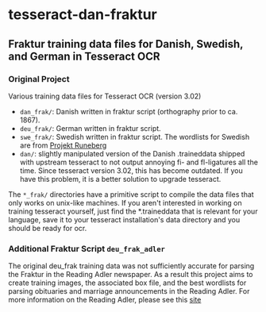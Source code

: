 # tesseract-dan-fraktur
## Fraktur training data files for Danish, Swedish, and German in Tesseract OCR

### Original Project

Various training data files for Tesseract OCR (version 3.02)

* `dan_frak/`: Danish written in fraktur script (orthography prior to ca. 1867).
* `deu_frak/`: German written in fraktur script.
* `swe_frak/`: Swedish written in fraktur script. The wordlists for Swedish are from 
[Projekt Runeberg](http://runeberg.org/words/)
* `dan/`: slightly manipulated version of the Danish .traineddata shipped with upstream tesseract
to not output annoying fi- and fl-ligatures all the time. Since tesseract version 3.02, this 
has become outdated. If you have this problem, it is a better solution to upgrade tesseract.

The `*_frak/` directories have a primitive script to compile the data files that only works on
unix-like machines. If you aren't interested in working on training tesseract yourself, just
find the *.traineddata that is relevant for your language, save it to your tesseract
installation's data directory and you should be ready for ocr.

### Additional Fraktur Script `deu_frak_adler`

The original deu_frak training data was not sufficiently accurate for parsing the Fraktur in the Reading Adler newspaper.  As a result
this project aims to create training images, the associated box file, and the best wordlists for parsing obituaries and marriage
announcements in the Reading Adler.  For more information on the Reading Adler, please see this 
[site](https://chroniclingamerica.loc.gov/lccn/sn83025908/)
